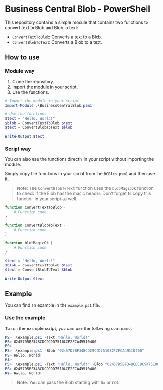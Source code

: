 # Business Central Blob - PowerShell

This repository contains a simple module that contains two functions to convert text to Blob and Blob to text:

- `ConvertTextToBlob`: Converts a text to a Blob.
- `ConvertBlobToText`: Converts a Blob to a text.

## How to use

### Module way

1. Clone the repository.
2. Import the module in your script.
3. Use the functions.

```powershell
# Import the module in your script
Import-Module .\BusinessCentralBlob.psm1

# Use the functions
$text = "Hello, World!"
$blob = ConvertTextToBlob $text
$text = ConvertBlobToText $blob

Write-Output $text
```

### Script way

You can also use the functions directly in your script without importing the module.

Simply copy the functions in your script from the `BCBlob.psm1` and then use it.

> Note: The `ConvertBlobToText` function uses the `blobMagicOk` function to check if the Blob has the magic header. Don't forget to copy this function in your script as well.

```powershell
function ConvertTextToBlob {
	# Function code
}

function ConvertBlobToText {
	# Function code
}

function blobMagicOk {
	# Function code
}

$text = "Hello, World!"
$blob = ConvertTextToBlob $text
$text = ConvertBlobToText $blob

Write-Output $text
```

## Example

You can find an example in the `example.ps1` file.

### Use the example

To run the example script, you can use the following command:

```powershell
PS> .\example.ps1 -Text "Hello, World!"
PS> 02457D5BF348CDC9C9D75108CF2FCA49510400
PS>
PS> .\example.ps1 -Blob "02457D5BF348CDC9C9D75108CF2FCA49510400"
PS> Hello, World!
PS>
PS> .\example.ps1 -Text "Hello, World!" -Blob "02457D5BF348CDC9C9D75108CF2FCA49510400"
PS> 02457D5BF348CDC9C9D75108CF2FCA49510400
PS> Hello, World!
```

> Note: You can pass the Blob starting with `0x` or not.
